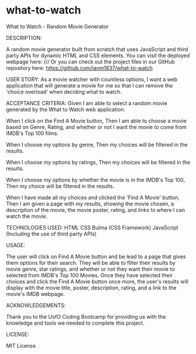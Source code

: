# what-to-watch
What to Watch - Random Movie Generator

DESCRIPTION:

A random movie generator built from scratch that uses JavaScript and third party APIs for dynamic HTML and CSS elements. 
You can visit the deployed webpage here: /// 
Or you can check out the project files in our GitHub repository here: https://github.com/ianm1837/what-to-watch

USER STORY:
As a movie watcher with countless options, I want a web application that will generate a movie for me so that I can remove the 'choice overload' when deciding what to watch.

ACCEPTANCE CRITERIA:
Given I am able to select a random movie generated by the What to Watch web application.

When I click on the Find A Movie button,
Then I am able to choose a movie based on Genre, Rating,
and whether or not I want the movie to come from IMDB's Top 100 films. 

When I choose my options by genre,
Then my choices will be filtered in the results.

When I choose my options by ratings, 
Then my choices will be filtered in the results.

When I choose my options by whether the movie is in the IMDB's Top 100,
Then my choice will be filtered in the results.

When I have made all my choices and clicked the 'Find A Movie' button,
Then I am given a page with my results, showing the movie chosen, a description of 
the movie, the movie poster, rating, and links to where I can watch the movie.

TECHNOLOGIES USED:
HTML
CSS
Bulma (CSS Framework)
JavaScript (Including the use of third party APIs)

USAGE: 

The user will click on Find A Movie button and be lead to a page that gives them options for their search. 
They will be able to filter their results by movie genre, star ratings, and whether or not they want their movie to selected from IMDB's Top 100 Movies. 
Once they have selected their choices and click the Find A Movie button once more, the user's results will display with the movie title, poster, description, rating, and a link to the movie's IMDB webpage.

ACKNOWLEDGEMENTS:

Thank you to the UofO Coding Bootcamp for providing us with the knowledge and tools we needed to complete this project.

LICENSE:

MIT License
